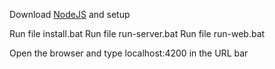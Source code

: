 Download [NodeJS](https://nodejs.org/en/download) and setup

Run file install.bat
Run file run-server.bat
Run file run-web.bat

Open the browser and type localhost:4200 in the URL bar
